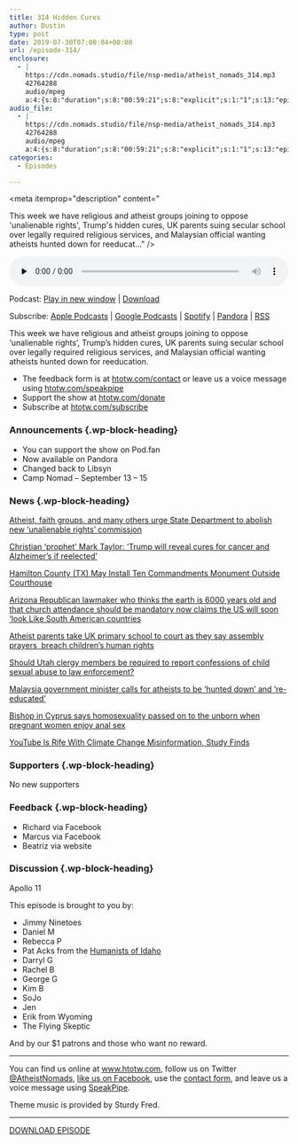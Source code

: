 ```yaml
---
title: 314 Hidden Cures
author: Dustin
type: post
date: 2019-07-30T07:00:04+00:00
url: /episode-314/
enclosure:
  - |
    https://cdn.nomads.studio/file/nsp-media/atheist_nomads_314.mp3
    42764288
    audio/mpeg
    a:4:{s:8:"duration";s:8:"00:59:21";s:8:"explicit";s:1:"1";s:13:"episode_title";s:12:"Hidden Cures";s:10:"episode_no";s:3:"314";}
audio_file:
  - |
    https://cdn.nomads.studio/file/nsp-media/atheist_nomads_314.mp3
    42764288
    audio/mpeg
    a:4:{s:8:"duration";s:8:"00:59:21";s:8:"explicit";s:1:"1";s:13:"episode_title";s:12:"Hidden Cures";s:10:"episode_no";s:3:"314";}
categories:
  - Episodes

---
```

<div itemscope itemtype="http://schema.org/AudioObject">
  <meta itemprop="name" content="314 Hidden Cures" />
  
  <meta itemprop="uploadDate" content="2019-07-30T01:00:04-06:00" />
  
  <meta itemprop="encodingFormat" content="audio/mpeg" />
  
  <meta itemprop="duration" content="PT59M21S" />
  
  <meta itemprop="description" content="


This week we have religious and atheist groups joining to oppose 'unalienable rights', Trump's hidden cures, UK parents suing secular school over legally required religious services, and Malaysian official wanting atheists hunted down for reeducat..." />
  
  <meta itemprop="contentUrl" content="https://dts.podtrac.com/redirect.mp3/cdn.nomads.studio/file/nsp-media/atheist_nomads_314.mp3" />
  
  <meta itemprop="contentSize" content="40.8" />
  
  <div class="powerpress_player" id="powerpress_player_8577">
    <audio class="wp-audio-shortcode" id="audio-3939-321" preload="none" style="width: 100%;" controls="controls"><source type="audio/mpeg" src="https://dts.podtrac.com/redirect.mp3/cdn.nomads.studio/file/nsp-media/atheist_nomads_314.mp3?_=321" /><a href="https://dts.podtrac.com/redirect.mp3/cdn.nomads.studio/file/nsp-media/atheist_nomads_314.mp3">https://dts.podtrac.com/redirect.mp3/cdn.nomads.studio/file/nsp-media/atheist_nomads_314.mp3</a></audio>
  </div>
</div>

<p class="powerpress_links powerpress_links_mp3">
  Podcast: <a href="https://dts.podtrac.com/redirect.mp3/cdn.nomads.studio/file/nsp-media/atheist_nomads_314.mp3" class="powerpress_link_pinw" target="_blank" title="Play in new window" onclick="return powerpress_pinw('https://htotw.com/?powerpress_pinw=3939-podcast');" rel="nofollow">Play in new window</a> | <a href="https://dts.podtrac.com/redirect.mp3/cdn.nomads.studio/file/nsp-media/atheist_nomads_314.mp3" class="powerpress_link_d" title="Download" rel="nofollow" download="atheist_nomads_314.mp3">Download</a>
</p>

<p class="powerpress_links powerpress_subscribe_links">
  Subscribe: <a href="https://podcasts.apple.com/us/podcast/humanists-take-on-the-world/id530050098?mt=2&ls=1" class="powerpress_link_subscribe powerpress_link_subscribe_itunes" target="_blank" title="Subscribe on Apple Podcasts" rel="nofollow">Apple Podcasts</a> | <a href="https://www.google.com/podcasts?feed=aHR0cDovL2F0aGVpc3Rub21hZHMubGlic3luLmNvbS9yc3M%3D" class="powerpress_link_subscribe powerpress_link_subscribe_googleplay" target="_blank" title="Subscribe on Google Podcasts" rel="nofollow">Google Podcasts</a> | <a href="https://open.spotify.com/show/3LzK2xZGike6Tc1GEMtMbr?si=LieN9SNuTpq96smuaUsH8A" class="powerpress_link_subscribe powerpress_link_subscribe_spotify" target="_blank" title="Subscribe on Spotify" rel="nofollow">Spotify</a> | <a href="https://www.pandora.com/podcast/atheist-nomads/PC:10122?corr=62071012&part=ug" class="powerpress_link_subscribe powerpress_link_subscribe_pandora" target="_blank" title="Subscribe on Pandora" rel="nofollow">Pandora</a> | <a href="https://htotw.com/feed/podcast/" class="powerpress_link_subscribe powerpress_link_subscribe_rss" target="_blank" title="Subscribe via RSS" rel="nofollow">RSS</a>
</p>

This week we have religious and atheist groups joining to oppose &#8216;unalienable rights&#8217;, Trump&#8217;s hidden cures, UK parents suing secular school over legally required religious services, and Malaysian official wanting atheists hunted down for reeducation.

<!--more-->

  * The feedback form is at [htotw.com/contact](https://htotw.com/contact) or leave us a voice message using <a href="https://htotw.com/speakpipe" target="_blank" rel="noopener noreferrer">htotw.com/speakpipe</a>
  * Support the show at <a href="https://htotw.com/donate" target="_blank" rel="noopener noreferrer">htotw.com/donate</a>
  * Subscribe at <a href="https://htotw.com/subscribe" target="_blank" rel="noopener noreferrer">htotw.com/subscribe</a>

### Announcements {.wp-block-heading}

  * You can support the show on Pod.fan
  * Now available on Pandora
  * Changed back to Libsyn
  * Camp Nomad &#8211; September 13 &#8211; 15

### News {.wp-block-heading}

[Atheist, faith groups, and many others urge State Department to abolish new ‘unalienable rights’ commission][1]

[Christian ‘prophet’ Mark Taylor: ‘Trump will reveal cures for cancer and Alzheimer’s if reelected’][2]

[Hamilton County (TX) May Install Ten Commandments Monument Outside Courthouse][3]

[Arizona Republican lawmaker who thinks the earth is 6000 years old and that church attendance should be mandatory now claims the US will soon ‘look Like South American countries][4]

[Atheist parents take UK primary school to court as they say assembly prayers  breach children’s human rights][5]

[Should Utah clergy members be required to report confessions of child sexual abuse to law enforcement?][6]

[Malaysia government minister calls for atheists to be ‘hunted down’ and ’re-educated&#8217;][7]

[Bishop in Cyprus says homosexuality passed on to the unborn when pregnant women enjoy anal sex][8]

[YouTube Is Rife With Climate Change Misinformation, Study Finds][9]

### Supporters {.wp-block-heading}

No new supporters

### Feedback {.wp-block-heading}

  * Richard via Facebook
  * Marcus via Facebook
  * Beatriz via website

### Discussion {.wp-block-heading}

Apollo 11

This episode is brought to you by:

  * Jimmy Ninetoes
  * Daniel M
  * Rebecca P
  * Pat Acks from the <a href="https://www.humanistsofidaho.org" target="_blank" rel="noopener noreferrer">Humanists of Idaho</a>
  * Darryl G
  * Rachel B
  * George G
  * Kim B
  * SoJo
  * Jen
  * Erik from Wyoming
  * The Flying Skeptic

And by our $1 patrons and those who want no reward.

<hr class="wp-block-separator" />

You can find us online at <a href="https://www.htotw.com/" target="_blank" rel="noopener noreferrer">www.htotw.com</a>, follow us on Twitter <a href="https://twitter.com/AtheistNomads" target="_blank" rel="noopener noreferrer">@AtheistNomads</a>, <a href="https://htotw.com/facebook" target="_blank" rel="noopener noreferrer">like us on Facebook</a>, use the [contact form](https://htotw.com/contact), and leave us a voice message using <a href="https://htotw.com/speakpipe" target="_blank" rel="noopener noreferrer">SpeakPipe</a>.

Theme music is provided by Sturdy Fred.

<hr class="wp-block-separator" />

<a href="https://dts.podtrac.com/redirect.mp3/cdn.nomads.studio/file/nsp-media/atheist_nomads_314.mp3" target="_blank" rel="noreferrer noopener" aria-label="DOWNLOAD EPISODE (opens in a new tab)">DOWNLOAD EPISODE</a>

 [1]: https://religionnews.com/2019/07/24/faith-groups-urge-state-department-to-abolish-new-unalienable-rights-commission/
 [2]: https://deadstate.org/christian-prophet-mark-taylor-trump-will-reveal-cures-for-cancer-and-alzheimers-if-reelectedfbrefreshforce/
 [3]: https://friendlyatheist.patheos.com/2019/07/25/hamilton-county-tx-may-install-ten-commandments-monument-outside-courthouse/
 [4]: https://www.newsweek.com/arizona-republican-says-us-will-soon-look-like-south-american-countries-1451425
 [5]: https://www.telegraph.co.uk/news/2019/07/28/atheist-parents-take-primary-school-court-say-assembly-prayers/
 [6]: https://www.abc4.com/news/should-utah-clergy-members-be-required-to-report-confessions-of-child-sexual-abuse-to-law-enforcement/
 [7]: https://www.independent.co.uk/news/world/asia/malaysia-government-minister-atheists-hunted-down-reeducated-religious-freedom-shahidan-kassim-a7884766.html
 [8]: https://cyprus-mail.com/2019/07/26/bishop-says-homosexuality-passed-on-to-the-unborn-when-pregnant-women-enjoy-anal-sex/
 [9]: https://www.inquisitr.com/5548358/youtube-climate-change-science-videos/